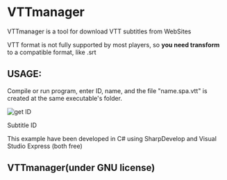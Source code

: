 # VTTmanager
VTTmanager is a tool for download VTT subtitles from WebSites

VTT format is not fully supported by most players, so **you need transform** to a compatible format, like .srt

## USAGE:
Compile or run program, enter ID, name, and the file "name.spa.vtt" is created at the same executable's folder.

![get ID](https://picload.org/image/rwloowcr/vttmanager0.png)

Subtitle ID

This example have been developed in C# using SharpDevelop and Visual Studio Express (both free)

## VTTmanager(under GNU license)
